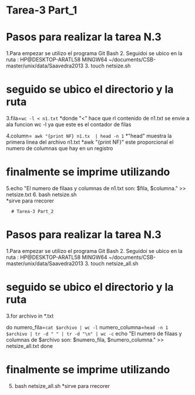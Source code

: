 # Tarea-3 Part_1

# Pasos para realizar la tarea  N.3

1.Para empezar se utilizo el programa Git Bash 
2. Seguidoi se ubico en la ruta  : HP@DESKTOP-ARATL58 MINGW64 ~/documents/CSB-master/unix/data/Saavedra2013 
3. touch netsize.sh 

# seguido  se ubico el directorio y la ruta    
3.fila=`wc -l < n1.txt`
      *donde "<" hace que rl contenido de n1.txt se envie a ala funcion wc -l ya que este es el contador de filas  
      
4.column=` awk "{print NF} n1.tx  | head -n 1`
       *"head" muestra la primera linea del archivo n1.txt
       *awk "{print NF}" este proporcional el numero de columnas que hay en un registro

# finalmente  se imprime utilizando
 5.echo "El numero de filaas y columnas de n1.txt son: $fila, $columna." >> netsize.txt
 6. bash netsize.sh   
      *sirve para rrecorer 
      
      
      # Tarea-3 Part_2

# Pasos para realizar la tarea  N.3

1.Para empezar se utilizo el programa Git Bash 
2. Seguidoi se ubico en la ruta  : HP@DESKTOP-ARATL58 MINGW64 ~/documents/CSB-master/unix/data/Saavedra2013 
3. touch netsize_all.sh 

# seguido  se ubico el directorio y la ruta      
3.for archivo in *.txt

  do
         numero_fila=`cat $archivo | wc -l`
         numero_columna=`head -n 1 $archivo | tr -d " " | tr -d "\n" | wc -c`
         echo "El numero de filaas y columnas de $archivo son: $numero_fila, $numero_columna." >> netsize_all.txt
  done

      
# finalmente  se imprime utilizando
 5. bash netsize_all.sh 
      *sirve para rrecorer 
 
 
 
 
 
